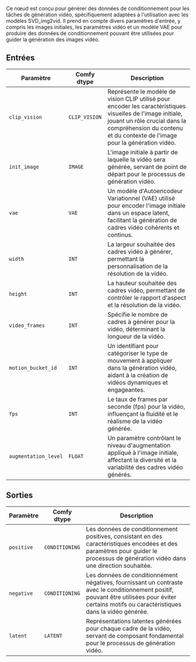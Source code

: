 
Ce nœud est conçu pour générer des données de conditionnement pour les tâches de génération vidéo, spécifiquement adaptées à l'utilisation avec les modèles SVD_img2vid. Il prend en compte divers paramètres d'entrée, y compris les images initiales, les paramètres vidéo et un modèle VAE pour produire des données de conditionnement pouvant être utilisées pour guider la génération des images vidéo.

## Entrées

| Paramètre             | Comfy dtype        | Description |
|----------------------|--------------------|-------------|
| `clip_vision`         | `CLIP_VISION`      | Représente le modèle de vision CLIP utilisé pour encoder les caractéristiques visuelles de l'image initiale, jouant un rôle crucial dans la compréhension du contenu et du contexte de l'image pour la génération vidéo. |
| `init_image`          | `IMAGE`            | L'image initiale à partir de laquelle la vidéo sera générée, servant de point de départ pour le processus de génération vidéo. |
| `vae`                 | `VAE`              | Un modèle d'Autoencodeur Variationnel (VAE) utilisé pour encoder l'image initiale dans un espace latent, facilitant la génération de cadres vidéo cohérents et continus. |
| `width`               | `INT`              | La largeur souhaitée des cadres vidéo à générer, permettant la personnalisation de la résolution de la vidéo. |
| `height`              | `INT`              | La hauteur souhaitée des cadres vidéo, permettant de contrôler le rapport d'aspect et la résolution de la vidéo. |
| `video_frames`        | `INT`              | Spécifie le nombre de cadres à générer pour la vidéo, déterminant la longueur de la vidéo. |
| `motion_bucket_id`    | `INT`              | Un identifiant pour catégoriser le type de mouvement à appliquer dans la génération vidéo, aidant à la création de vidéos dynamiques et engageantes. |
| `fps`                 | `INT`              | Le taux de frames par seconde (fps) pour la vidéo, influençant la fluidité et le réalisme de la vidéo générée. |
| `augmentation_level`  | `FLOAT`            | Un paramètre contrôlant le niveau d'augmentation appliqué à l'image initiale, affectant la diversité et la variabilité des cadres vidéo générés. |

## Sorties

| Paramètre     | Comfy dtype        | Description |
|---------------|--------------------|-------------|
| `positive`    | `CONDITIONING`     | Les données de conditionnement positives, consistant en des caractéristiques encodées et des paramètres pour guider le processus de génération vidéo dans une direction souhaitée. |
| `negative`    | `CONDITIONING`     | Les données de conditionnement négatives, fournissant un contraste avec le conditionnement positif, pouvant être utilisées pour éviter certains motifs ou caractéristiques dans la vidéo générée. |
| `latent`      | `LATENT`           | Représentations latentes générées pour chaque cadre de la vidéo, servant de composant fondamental pour le processus de génération vidéo. |
